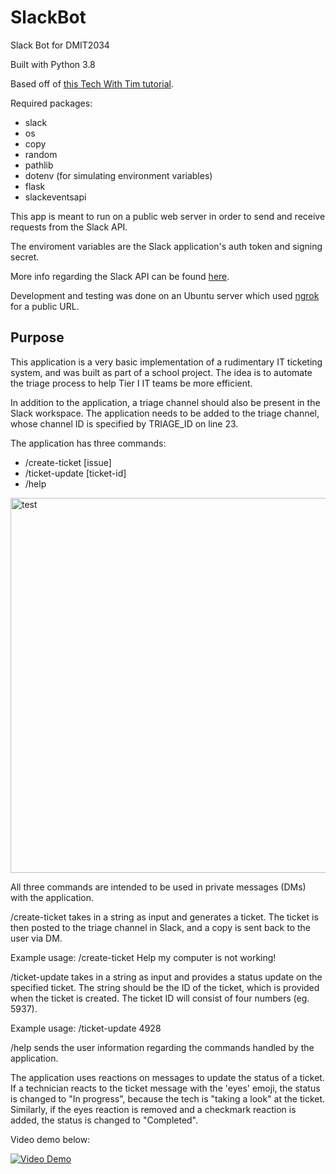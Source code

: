 # SlackBot
Slack Bot for DMIT2034

Built with Python 3.8

Based off of [this Tech With Tim tutorial](https://www.youtube.com/playlist?list=PLzMcBGfZo4-kqyzTzJWCV6lyK-ZMYECDc).

Required packages:
* slack
* os
* copy
* random
* pathlib
* dotenv (for simulating environment variables)
* flask
* slackeventsapi

This app is meant to run on a public web server in order to send and receive requests from the Slack API.

The enviroment variables are the Slack application's auth token and signing secret.

More info regarding the Slack API can be found [here](https://api.slack.com/).

Development and testing was done on an Ubuntu server which used [ngrok](https://ngrok.com/) for a public URL.

## Purpose
This application is a very basic implementation of a rudimentary IT ticketing system, and was built as part of a school project. The idea is to automate the triage process to help Tier I IT teams be more efficient.

In addition to the application, a triage channel should also be present in the Slack workspace. The application needs to be added to the triage channel, whose channel ID is specified by TRIAGE_ID on line 23.

The application has three commands:
* /create-ticket [issue]
* /ticket-update [ticket-id]
* /help

<img src="https://camo.githubusercontent.com/39f71f393cb0005ec7070eb417ddccf800de82c29dbb351e9b1463bc7c446b67/68747470733a2f2f692e696d6775722e636f6d2f555638376d52362e706e67" alt="test" data-canonical-src="https://i.imgur.com/UV87mR6.png" width=800 height=600>

All three commands are intended to be used in private messages (DMs) with the application.

/create-ticket takes in a string as input and generates a ticket. The ticket is then posted to the triage channel in Slack, and a copy is sent back to the user via DM.

Example usage: /create-ticket Help my computer is not working!

/ticket-update takes in a string as input and provides a status update on the specified ticket. The string should be the ID of the ticket, which is provided when the ticket is created. The ticket ID will consist of four numbers (eg. 5937).

Example usage: /ticket-update 4928

/help sends the user information regarding the commands handled by the application.

The application uses reactions on messages to update the status of a ticket. If a technician reacts to the ticket message with the 'eyes' emoji, the status is changed to "In progress", because the tech is "taking a look" at the ticket. Similarly, if the eyes reaction is removed and a checkmark reaction is added, the status is changed to "Completed".

Video demo below:

[![Video Demo](https://img.youtube.com/vi/wkeUGJKRiuw/maxresdefault.jpg)](https://www.youtube.com/watch?v=wkeUGJKRiuw)
